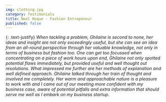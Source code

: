 ```yaml
---
img: clothing.jpg
category: Testimonials
title: Noel Hoque - Fashion Entrepeneur
published: false
---
```


{: .text-justify}
_When tackling a problem, Ghilaine is second to none, her ideas and insight are not only exceedingly useful, but she can see an idea from an all-round perspective through her valuable knowledge, not only in terms of business but fashion too. One can get too focussed when concentrating on a piece of work hours upon end, Ghilaine not only spotted potential flaws immediately, but provided useful and well thought out resolutions. What impressed me further are her methods of explanation and well defined approach. Ghilaine talked through her train of thought and involved me completely. Her warm and approachable nature is a pleasure to work with and I came out of our meeting more confident with my business case, aware of potential pitfalls and extra information that should serve me well as I embark on my business startup._
